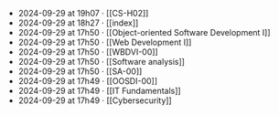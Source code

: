 - 2024-09-29 at 19h07 · [[CS-H02]]
- 2024-09-29 at 18h27 · [[index]]
- 2024-09-29 at 17h50 · [[Object-oriented Software Development I]]
- 2024-09-29 at 17h50 · [[Web Development I]]
- 2024-09-29 at 17h50 · [[WBDVI-00]]
- 2024-09-29 at 17h50 · [[Software analysis]]
- 2024-09-29 at 17h50 · [[SA-00]]
- 2024-09-29 at 17h49 · [[OOSDI-00]]
- 2024-09-29 at 17h49 · [[IT Fundamentals]]
- 2024-09-29 at 17h49 · [[Cybersecurity]]
